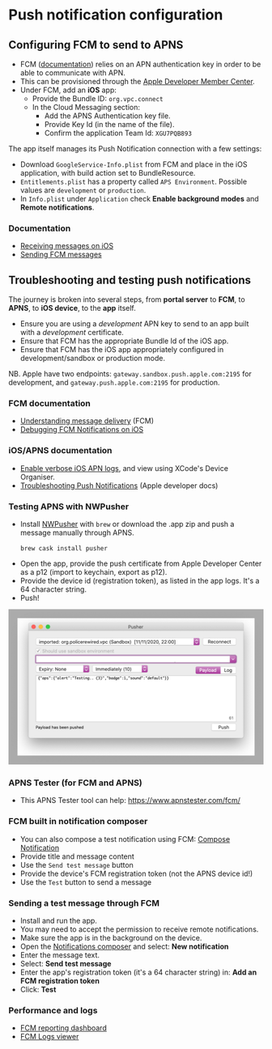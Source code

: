 # Push notification configuration

## Configuring FCM to send to APNS

* FCM ([documentation](https://firebase.google.com/docs/cloud-messaging/ios/certs)) relies on an APN authentication key in order to be able to communicate with APN.
* This can be provisioned through the [Apple Developer Member Center](https://developer.apple.com/membercenter/index.action).
* Under FCM, add an __iOS__ app:
  * Provide the Bundle ID: `org.vpc.connect`
  * In the Cloud Messaging section:
    * Add the APNS Authentication key file.
    * Provide Key Id (in the name of the file).
    * Confirm the application Team Id: `XGU7PQB893` 

The app itself manages its Push Notification connection with a few settings:

* Download `GoogleService-Info.plist` from FCM and place in the iOS application, with build action set to BundleResource.
* `Entitlements.plist` has a property called `APS Environment`. Possible values are `development` or `production`.
* In `Info.plist` under `Application` check **Enable background modes** and **Remote notifications**.

### Documentation

* [Receiving messages on iOS](https://firebase.google.com/docs/cloud-messaging/ios/receive)
* [Sending FCM messages](https://firebase.google.com/docs/cloud-messaging/ios/send-with-console)

## Troubleshooting and testing push notifications

The journey is broken into several steps, from __portal server__ to __FCM__, to __APNS__, to __iOS device__, to the __app__ itself.

* Ensure you are using a _development_ APN key to send to an app built with a _development_ certificate.
* Ensure that FCM has the appropriate Bundle Id of the iOS app.
* Ensure that FCM has the iOS app appropriately configured in development/sandbox or production mode.

NB. Apple have two endpoints: `gateway.sandbox.push.apple.com:2195` for development, and `gateway.push.apple.com:2195` for production.

### FCM documentation

* [Understanding message delivery](https://firebase.google.com/docs/cloud-messaging/understand-delivery) (FCM)
* [Debugging FCM Notifications on iOS](https://firebase.googleblog.com/2017/01/debugging-firebase-cloud-messaging-on.html)

### iOS/APNS documentation

* [Enable verbose iOS APN logs](http://atnan.com/blog/2009/07/27/enabling-verbose-push-notification-service-apns-logs/), and view using XCode's Device Organiser.
* [Troubleshooting Push Notifications](https://developer.apple.com/library/archive/technotes/tn2265/_index.html) (Apple developer docs)

### Testing APNS with NWPusher

* Install [NWPusher](https://github.com/noodlewerk/NWPusher) with `brew` or download the .app zip and push a message manually through APNS.
  ```
  brew cask install pusher
  ```
* Open the app, provide the push certificate from Apple Developer Center as a p12 (import to keychain, export as p12).
* Provide the device id (registration token), as listed in the app logs. It's a 64 character string.
* Push!

<img src="images/nwpusher-example.png" style="width: 640px" />

### APNS Tester (for FCM and APNS)

* This APNS Tester tool can help: https://www.apnstester.com/fcm/

### FCM built in notification composer

* You can also compose a test notification using FCM: [Compose Notification](https://console.firebase.google.com/project/s8080app/notification/compose)
* Provide title and message content
* Use the `Send test message` button
* Provide the device's FCM registration token (not the APNS device id!)
* Use the `Test` button to send a message

### Sending a test message through FCM

* Install and run the app.
* You may need to accept the permission to receive remote notifications.
* Make sure the app is in the background on the device.
* Open the [Notifications composer](https://console.firebase.google.com/project/_/notification) and select: __New notification__
* Enter the message text.
* Select: __Send test message__
* Enter the app's registration token (it's a 64 character string) in: __Add an FCM registration token__
* Click: __Test__

### Performance and logs

* [FCM reporting dashboard](https://console.firebase.google.com/project/_/notification/reporting)
* [FCM Logs viewer](https://console.cloud.google.com/logs/viewer)
